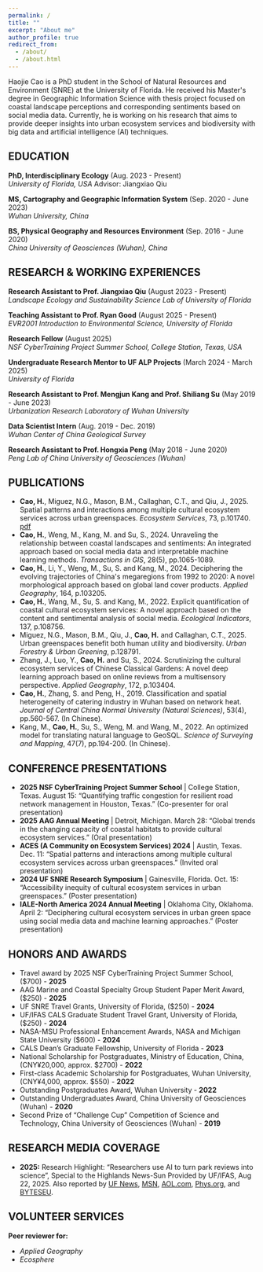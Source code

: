 ```yaml
---
permalink: /
title: ""
excerpt: "About me"
author_profile: true
redirect_from: 
  - /about/
  - /about.html
---
```


Haojie Cao is a PhD student in the School of Natural Resources and Environment (SNRE) at the University of Florida. He received his Master's degree in Geographic Information Science with thesis project focused on coastal landscape perceptions and corresponding sentiments based on social media data. Currently, he is working on his research that aims to provide deeper insights into urban ecosystem services and biodiversity with big data and artificial intelligence (AI) techniques. 

## EDUCATION
**PhD, Interdisciplinary Ecology** (Aug. 2023 - Present)  
*University of Florida, USA* Advisor: Jiangxiao Qiu

**MS, Cartography and Geographic Information System** (Sep. 2020 - June 2023)  
*Wuhan University, China*

**BS, Physical Geography and Resources Environment** (Sep. 2016 - June 2020)  
*China University of Geosciences (Wuhan), China*

## RESEARCH & WORKING EXPERIENCES
**Research Assistant to Prof. Jiangxiao Qiu** (August 2023 - Present)  
*Landscape Ecology and Sustainability Science Lab of University of Florida*

**Teaching Assistant to Prof. Ryan Good** (August 2025 - Present)  
*EVR2001 Introduction to Environmental Science, University of Florida*

**Research Fellow** (August 2025)  
*NSF CyberTraining Project Summer School, College Station, Texas, USA*

**Undergraduate Research Mentor to UF ALP Projects** (March 2024 - March 2025)  
*University of Florida*

**Research Assistant to Prof. Mengjun Kang and Prof. Shiliang Su** (May 2019 - June 2023)  
*Urbanization Research Laboratory of Wuhan University*

**Data Scientist Intern** (Aug. 2019 - Dec. 2019)  
*Wuhan Center of China Geological Survey*

**Research Assistant to Prof. Hongxia Peng** (May 2018 - June 2020)  
*Peng Lab of China University of Geosciences (Wuhan)*

## PUBLICATIONS
* **Cao, H.**, Miguez, N.G., Mason, B.M., Callaghan, C.T., and Qiu, J., 2025. Spatial patterns and interactions among multiple cultural ecosystem services across urban greenspaces. *Ecosystem Services*, 73, p.101740. [pdf](https://drive.google.com/file/d/1NKueD5Y3UPyZ9Bg4vFxJ7XF8i36nBOQN/view?usp=sharing)
* **Cao, H.**, Weng, M., Kang, M. and Su, S., 2024. Unraveling the relationship between coastal landscapes and sentiments: An integrated approach based on social media data and interpretable machine learning methods. *Transactions in GIS*, 28(5), pp.1065-1089.
* **Cao, H.**, Li, Y., Weng, M., Su, S. and Kang, M., 2024. Deciphering the evolving trajectories of China's megaregions from 1992 to 2020: A novel morphological approach based on global land cover products. *Applied Geography*, 164, p.103205.
* **Cao, H.**, Wang, M., Su, S. and Kang, M., 2022. Explicit quantification of coastal cultural ecosystem services: A novel approach based on the content and sentimental analysis of social media. *Ecological Indicators*, 137, p.108756.
* Miguez, N.G., Mason, B.M., Qiu, J., **Cao, H.** and Callaghan, C.T., 2025. Urban greenspaces benefit both human utility and biodiversity. *Urban Forestry & Urban Greening*, p.128791.
* Zhang, J., Luo, Y., **Cao, H.** and Su, S., 2024. Scrutinizing the cultural ecosystem services of Chinese Classical Gardens: A novel deep learning approach based on online reviews from a multisensory perspective. *Applied Geography*, 172, p.103404.
* **Cao, H.**, Zhang, S. and Peng, H., 2019. Classification and spatial heterogeneity of catering industry in Wuhan based on network heat. *Journal of Central China Normal University (Natural Sciences)*, 53(4), pp.560-567. (In Chinese).
* Kang, M., **Cao, H.**, Su, S., Weng, M. and Wang, M., 2022. An optimized model for translating natural language to GeoSQL. *Science of Surveying and Mapping*, 47(7), pp.194-200. (In Chinese).

## CONFERENCE PRESENTATIONS
* **2025 NSF CyberTraining Project Summer School** | College Station, Texas. August 15: “Quantifying traffic congestion for resilient road network management in Houston, Texas.” (Co-presenter for oral presentation)
* **2025 AAG Annual Meeting** | Detroit, Michigan. March 28: “Global trends in the changing capacity of coastal habitats to provide cultural ecosystem services.” (Oral presentation)
* **ACES (A Community on Ecosystem Services) 2024** | Austin, Texas. Dec. 11: “Spatial patterns and interactions among multiple cultural ecosystem services across urban greenspaces.” (Invited oral presentation)
* **2024 UF SNRE Research Symposium** | Gainesville, Florida. Oct. 15: “Accessibility inequity of cultural ecosystem services in urban greenspaces.” (Poster presentation)
* **IALE-North America 2024 Annual Meeting** | Oklahoma City, Oklahoma. April 2: “Deciphering cultural ecosystem services in urban green space using social media data and machine learning approaches.” (Poster presentation)

## HONORS AND AWARDS
* Travel award by 2025 NSF CyberTraining Project Summer School, ($700) - **2025**
* AAG Marine and Coastal Specialty Group Student Paper Merit Award, ($250) - **2025**
* UF SNRE Travel Grants, University of Florida, ($250) - **2024**
* UF/IFAS CALS Graduate Student Travel Grant, University of Florida, ($250) - **2024**
* NASA-MSU Professional Enhancement Awards, NASA and Michigan State University ($600) - **2024**
* CALS Dean’s Graduate Fellowship, University of Florida - **2023**
* National Scholarship for Postgraduates, Ministry of Education, China, (CNY¥20,000, approx. $2700) - **2022**
* First-class Academic Scholarship for Postgraduates, Wuhan University, (CNY¥4,000, approx. $550) - **2022**
* Outstanding Postgraduates Award, Wuhan University - **2022**
* Outstanding Undergraduates Award, China University of Geosciences (Wuhan) - **2020**
* Second Prize of “Challenge Cup” Competition of Science and Technology, China University of Geosciences (Wuhan) - **2019**

## RESEARCH MEDIA COVERAGE
* **2025:** Research Highlight: “Researchers use AI to turn park reviews into science”, Special to the Highlands News-Sun Provided by UF/IFAS, Aug 22, 2025. Also reported by [UF News](https://news.ufl.edu/2025/08/park-review-study/), [MSN](https://www.msn.com/en-us/news/technology/researchers-use-ai-to-turn-park-reviews-into-science/ar-AA1L2lAH), [AOL.com](https://www.aol.com/news/secret-beloved-florida-parks-ai-123411348.html), [Phys.org](https://phys.org/news/2025-08-ai-science.html), and [BYTESEU](https://www.byteseu.com/1311369/).  

## VOLUNTEER SERVICES
**Peer reviewer for:**
* *Applied Geography*
* *Ecosphere*
